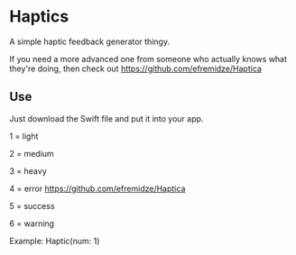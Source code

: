 # Haptics

A simple haptic feedback generator thingy.

If you need a more advanced one from someone who actually knows what they're doing, then check out https://github.com/efremidze/Haptica

## Use
Just download the Swift file and put it into your app.

1 = light

2 = medium

3 = heavy

4 = error https://github.com/efremidze/Haptica

5 = success

6 = warning

Example: 
Haptic(num: 1)
